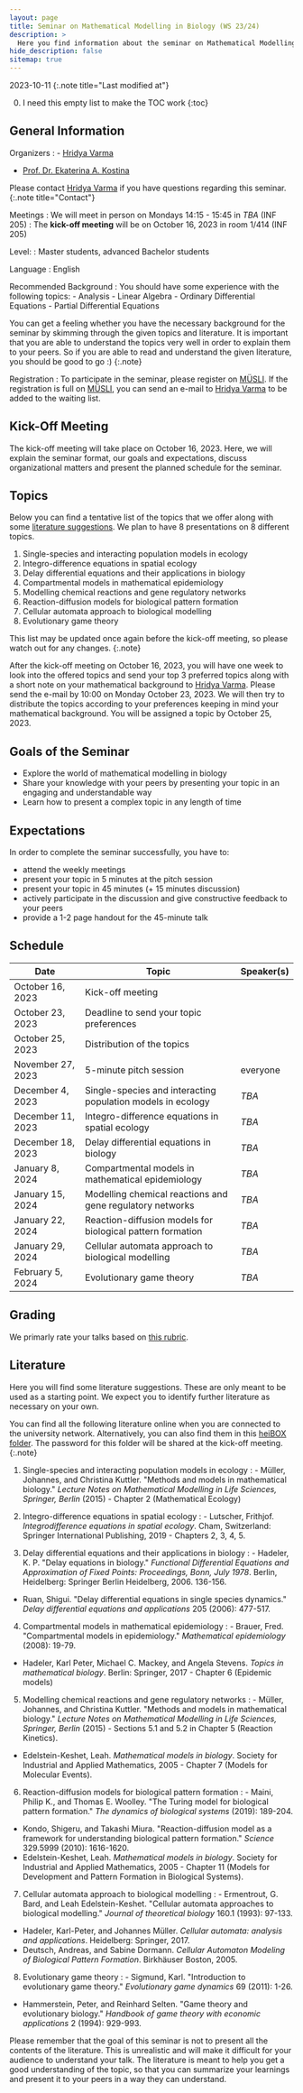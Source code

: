 ```yaml
---
layout: page
title: Seminar on Mathematical Modelling in Biology (WS 23/24)
description: >
  Here you find information about the seminar on Mathematical Modelling in Biology in the winter semester 2023/24.
hide_description: false
sitemap: true
---
```


<!-- invert_sidebar: true -->

2023-10-11
{:.note title="Last modified at"}

0. I need this empty list to make the TOC work
{:toc}

## General Information

Organizers
: - [Hridya Varma][hridya]
  - [Prof. Dr. Ekaterina A. Kostina][ekaterina]
  
  
  Please contact [Hridya Varma][hridya] if you have questions regarding this seminar.
  {:.note title="Contact"}

Meetings
: We will meet in person on Mondays 14:15 - 15:45 in *TBA* (INF 205)
: The **kick-off meeting** will be on October 16, 2023 in room 1/414 (INF 205)

Level:
: Master students, advanced Bachelor students

Language
: English

Recommended Background
: You should have some experience with the following topics:
    - Analysis
    - Linear Algebra
    - Ordinary Differential Equations
    - Partial Differential Equations

You can get a feeling whether you have the necessary background for the seminar by skimming through the given topics and literature. It is important that you are able to understand the topics very well in order to explain them to your peers. So if you are able to read and understand the given literature, you should be good to go :)
  {:.note}
  
Registration
: To participate in the seminar, please register on [MÜSLI][muesli]. If the registration is full on [MÜSLI][muesli], you can send an e-mail to [Hridya Varma][hridya] to be added to the waiting list.

## Kick-Off Meeting
The kick-off meeting will take place on October 16, 2023. Here, we will explain the seminar format, our goals and expectations, discuss organizational matters and present the planned schedule for the seminar. 

## Topics

Below you can find a tentative list of the topics that we offer along with some [literature suggestions][lit]. We plan to have 8 presentations on 8 different topics. 

1. Single-species and interacting population models in ecology
2. Integro-difference equations in spatial ecology
3. Delay differential equations and their applications in biology
4. Compartmental models in mathematical epidemiology
5. Modelling chemical reactions and gene regulatory networks
6. Reaction-diffusion models for biological pattern formation
7. Cellular automata approach to biological modelling
8. Evolutionary game theory

This list may be updated once again before the kick-off meeting, so please watch out for any changes.
{:.note}

After the kick-off meeting on October 16, 2023, you will have one week to look into the offered topics and send your top 3 preferred topics along with a short note on your mathematical background to [Hridya Varma][hridya]. Please send the e-mail by 10:00 on Monday October 23, 2023. We will then try to distribute the topics according to your preferences keeping in mind your mathematical background. You will be assigned a topic by October 25, 2023.

## Goals of the Seminar
- Explore the world of mathematical modelling in biology
- Share your knowledge with your peers by presenting your topic in an engaging and understandable way
- Learn how to present a complex topic in any length of time

## Expectations
In order to complete the seminar successfully, you have to:
  - attend the weekly meetings
  - present your topic in 5 minutes at the pitch session
  - present your topic in 45 minutes (+ 15 minutes discussion)
  - actively participate in the discussion and give constructive feedback to your peers
  - provide a 1-2 page handout for the 45-minute talk

## Schedule

| Date | Topic | Speaker(s) |
|------|-------|------------|
| October 16, 2023 | Kick-off meeting |  |
| October 23, 2023 | Deadline to send your topic preferences |  |
| October 25, 2023 | Distribution of the topics |  |
| November 27, 2023 | 5-minute pitch session | everyone |
| December 4, 2023 | Single-species and interacting population models in ecology | *TBA* |
| December 11, 2023 | Integro-difference equations in spatial ecology | *TBA* |
| December 18, 2023 | Delay differential equations in biology | *TBA* |
| January 8, 2024 | Compartmental models in mathematical epidemiology | *TBA* |
| January 15, 2024 | Modelling chemical reactions and gene regulatory networks | *TBA* |
| January 22, 2024 | Reaction-diffusion models for biological pattern formation | *TBA* |
| January 29, 2024 | Cellular automata approach to biological modelling | *TBA* |
| February 5, 2024 | Evolutionary game theory | *TBA* |

## Grading

We primarly rate your talks based on [this rubric][rubric].

## Literature

Here you will find some literature suggestions. These are only meant to be used as a starting point. We expect you to identify further literature as necessary on your own.

You can find all the following literature online when you are connected to the university network. Alternatively, you can also find them in this [heiBOX folder][heibox]. The password for this folder will be shared at the kick-off meeting.
{:.note}

1. Single-species and interacting population models in ecology
: - Müller, Johannes, and Christina Kuttler. "Methods and models in mathematical biology." *Lecture Notes on Mathematical Modelling in Life Sciences, Springer, Berlin* (2015) - Chapter 2 (Mathematical Ecology)

2. Integro-difference equations in spatial ecology
: - Lutscher, Frithjof. *Integrodifference equations in spatial ecology*. Cham, Switzerland: Springer International Publishing, 2019 - Chapters 2, 3, 4, 5.

3. Delay differential equations and their applications in biology
: - Hadeler, K. P. "Delay equations in biology." *Functional Differential Equations and Approximation of Fixed Points: Proceedings, Bonn, July 1978*. Berlin, Heidelberg: Springer Berlin Heidelberg, 2006. 136-156.
  - Ruan, Shigui. "Delay differential equations in single species dynamics." *Delay differential equations and applications* 205 (2006): 477-517.

4. Compartmental models in mathematical epidemiology
: - Brauer, Fred. "Compartmental models in epidemiology." *Mathematical epidemiology* (2008): 19-79.
  - Hadeler, Karl Peter, Michael C. Mackey, and Angela Stevens. *Topics in mathematical biology*. Berlin: Springer, 2017 - Chapter 6 (Epidemic models)

5. Modelling chemical reactions and gene regulatory networks
: - Müller, Johannes, and Christina Kuttler. "Methods and models in mathematical biology." *Lecture Notes on Mathematical Modelling in Life Sciences, Springer, Berlin* (2015) - Sections 5.1 and 5.2 in Chapter 5 (Reaction Kinetics).
  - Edelstein-Keshet, Leah. *Mathematical models in biology*. Society for Industrial and Applied Mathematics, 2005 - Chapter 7 (Models for Molecular Events).

6. Reaction-diffusion models for biological pattern formation
: - Maini, Philip K., and Thomas E. Woolley. "The Turing model for biological pattern formation." *The dynamics of biological systems* (2019): 189-204.
  - Kondo, Shigeru, and Takashi Miura. "Reaction-diffusion model as a framework for understanding biological pattern formation." *Science* 329.5999 (2010): 1616-1620.
  - Edelstein-Keshet, Leah. *Mathematical models in biology*. Society for Industrial and Applied Mathematics, 2005 - Chapter 11 (Models for Development and Pattern Formation in Biological Systems).

7. Cellular automata approach to biological modelling
: - Ermentrout, G. Bard, and Leah Edelstein-Keshet. "Cellular automata approaches to biological modelling." *Journal of theoretical biology* 160.1 (1993): 97-133.
  - Hadeler, Karl-Peter, and Johannes Müller. *Cellular automata: analysis and applications*. Heidelberg: Springer, 2017.
  - Deutsch, Andreas, and Sabine Dormann. *Cellular Automaton Modeling of Biological Pattern Formation*. Birkhäuser Boston, 2005.

8. Evolutionary game theory
: - Sigmund, Karl. "Introduction to evolutionary game theory." *Evolutionary game dynamics* 69 (2011): 1-26.
  - Hammerstein, Peter, and Reinhard Selten. "Game theory and evolutionary biology." *Handbook of game theory with economic applications* 2 (1994): 929-993.

Please remember that the goal of this seminar is not to present all the contents of the literature. This is unrealistic and will make it difficult for your audience to understand your talk. The literature is meant to help you get a good understanding of the topic, so that you can summarize your learnings and present it to your peers in a way they can understand.

[lit]: #literature
[ekaterina]: mailto:ekaterina(dot)kostina(at)iwr(dot)uni-heidelberg(dot)de
[hridya]: mailto:hridya(dot)varma(at)iwr(dot)uni-heidelberg(dot)de
[muesli]: https://muesli.mathi.uni-heidelberg.de/lecture/view/1742
[rubric]: https://www.bsu.edu/-/media/www/departmentalcontent/math/pdfs/cp%20rubric.pdf?la=en
[heibox]: https://heibox.uni-heidelberg.de/d/a44d2decfbc94b8da8e0/



